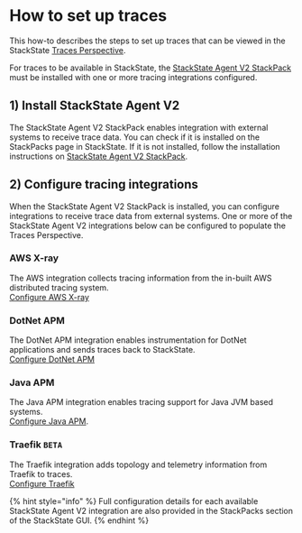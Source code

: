 # How to set up traces

This how-to describes the steps to set up traces that can be viewed in the StackState [Traces Perspective](../use/perspectives/trace-perspective.md).

For traces to be available in StackState, the [StackState Agent V2 StackPack](../stackpacks/integrations/agent.md) must be installed with one or more tracing integrations configured.

## 1) Install StackState Agent V2

The StackState Agent V2 StackPack enables integration with external systems to receive trace data. You can check if it is installed on the StackPacks page in StackState. If it is not installed, follow the installation instructions on [StackState Agent V2 StackPack](../stackpacks/integrations/agent.md).

## 2) Configure tracing integrations

When the StackState Agent V2 StackPack is installed, you can configure integrations to receive trace data from external systems. One or more of the StackState Agent V2 integrations below can be configured to populate the Traces Perspective.

### AWS X-ray
The AWS integration collects tracing information from the in-built AWS distributed tracing system.<br>[Configure AWS X-ray](../stackpacks/integrations/aws-x-ray.md)

### DotNet APM
The DotNet APM integration enables instrumentation for DotNet applications and sends traces back to StackState.<br>[Configure DotNet APM](../stackpacks/integrations/dotnet-apm.md)

### Java APM
The Java APM integration enables tracing support for Java JVM based systems.<br>[Configure Java APM](../stackpacks/integrations/java-apm.md).

### Traefik `BETA`
The Traefik integration adds topology and telemetry information from Traefik to traces.<br>[Configure Traefik](../stackpacks/integrations/traefik.md)

{% hint style="info" %}
Full configuration details for each available StackState Agent V2 integration are also provided in the StackPacks section of the StackState GUI.
{% endhint %}
